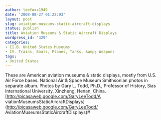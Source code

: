 ```yaml
---
author: leefoxx1949
date: '2008-08-27 01:22:03'
layout: post
slug: aviation-museums-static-aircraft-displays
status: publish
title: Aviation Museums & Static Aircraft Displays
wordpress_id: '329'
categories:
- II.B. United States Museums
- IV. Trains, Boats, Planes, Tanks, &amp; Weapons
tags:
- United States
---
```


These are American aviation museums & static displays, mostly from U.S. Air
Force bases. National Air & Space Museum Smithsonian photos in separate album.
Photos by Gary L. Todd, Ph.D., Professor of History, Sias International
University, Xinzheng, Henan, China. [http://picasaweb.google.com/GaryLeeTodd/A
viationMuseumsStaticAircraftDisplays](http://picasaweb.google.com/GaryLeeTodd/
AviationMuseumsStaticAircraftDisplays)#

